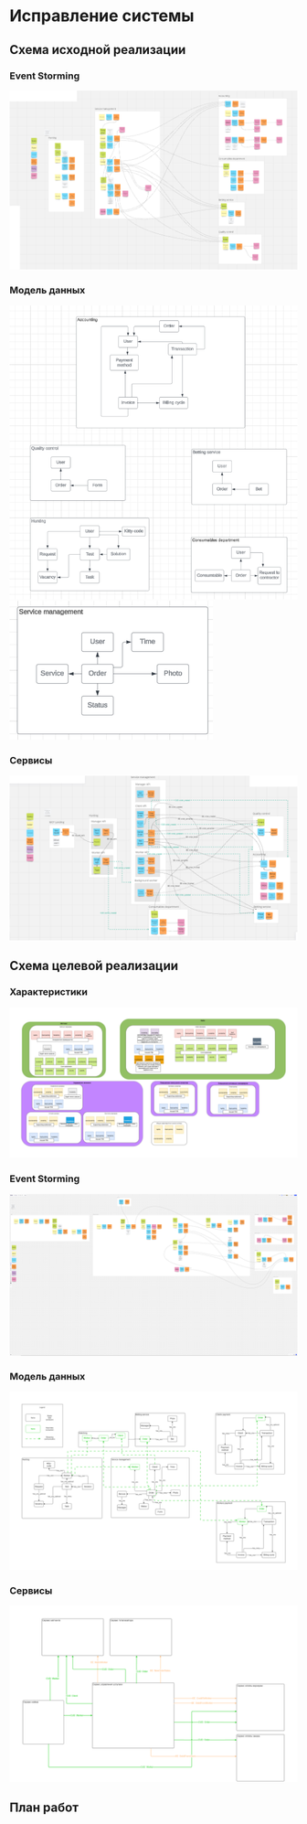 Исправление системы
======

Схема исходной реализации
------
### Event Storming
![Event Storming](images/hw_0/ES.png)
### Модель данных
![Data Model](images/hw_0/DM_1.png)
![Data Model](images/hw_0/DM_2.png)
### Сервисы
![Services](images/hw_0/Services.png)

Схема целевой реализации
------

### Характеристики

![Характеристики](https://raw.githubusercontent.com/OkinawaNet/MCF/main/images/hw_3/BC_chars.png)


### Event Storming
![Event Storming](https://raw.githubusercontent.com/OkinawaNet/MCF/main/images/hw_2/ES.png)

### Модель данных
![Data Model](images/hw_3/DM.png)

### Сервисы
![Communications](images/hw_3/communications.png)

План работ
------